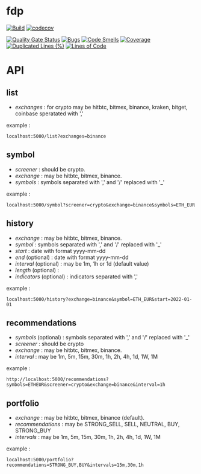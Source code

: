 fdp
=

[![Build](https://github.com/cedfactory/fdp/actions/workflows/build.yml/badge.svg)](https://github.com/cedfactory/fdp/actions)
[![codecov](https://codecov.io/gh/cedfactory/fdp/branch/main/graph/badge.svg)](https://codecov.io/gh/cedfactory/fdp)


[![Quality Gate Status](https://sonarcloud.io/api/project_badges/measure?project=cedfactory_fdp&metric=alert_status)](https://sonarcloud.io/dashboard?id=cedfactory_fdp)
[![Bugs](https://sonarcloud.io/api/project_badges/measure?project=cedfactory_fdp&metric=bugs)](https://sonarcloud.io/dashboard?id=cedfactory_fdp)
[![Code Smells](https://sonarcloud.io/api/project_badges/measure?project=cedfactory_fdp&metric=code_smells)](https://sonarcloud.io/dashboard?id=cedfactory_fdp)
[![Coverage](https://sonarcloud.io/api/project_badges/measure?project=cedfactory_fdp&metric=coverage)](https://sonarcloud.io/summary/new_code?id=cedfactory_fdp)
[![Duplicated Lines (%)](https://sonarcloud.io/api/project_badges/measure?project=cedfactory_fdp&metric=duplicated_lines_density)](https://sonarcloud.io/summary/new_code?id=cedfactory_fdp)
[![Lines of Code](https://sonarcloud.io/api/project_badges/measure?project=cedfactory_fdp&metric=ncloc)](https://sonarcloud.io/dashboard?id=cedfactory_fdp)

API
=

## list

- *exchanges* : for crypto may be hitbtc, bitmex, binance, kraken, bitget, coinbase speratated with ','

example :

```
localhost:5000/list?exchanges=binance
```

## symbol

- *screener* : should be crypto.
- *exchange* : may be hitbtc, bitmex, binance.
- *symbols* : symbols separated with ',' and '/' replaced with '_'

example :

```
localhost:5000/symbol?screener=crypto&exchange=binance&symbols=ETH_EUR
```

## history

- *exchange* : may be hitbtc, bitmex, binance.
- *symbol* : symbols separated with ',' and '/' replaced with '_'
- *start* : date with format yyyy-mm-dd
- *end* (optional) : date with format yyyy-mm-dd
- *interval* (optional) : may be 1m, 1h or 1d (default value)
- *length* (optional) : 
- *indicators* (optional) : indicators separated with ','

example :

```
localhost:5000/history?exchange=binance&symbol=ETH_EUR&start=2022-01-01
```

## recommendations

- *symbols* (optional) : symbols separated with ',' and '/' replaced with '_'
- *screener* : should be crypto
- *exchange* : may be hitbtc, bitmex, binance.
- *interval* : may be 1m, 5m, 15m, 30m, 1h, 2h, 4h, 1d, 1W, 1M

example :

```
http://localhost:5000/recommendations?symbols=ETHEUR&screener=crypto&exchange=binance&interval=1h
```

## portfolio

- *exchange* : may be hitbtc, bitmex, binance (default).
- *recommendations* : may be STRONG_SELL, SELL, NEUTRAL, BUY, STRONG_BUY
- *intervals* : may be 1m, 5m, 15m, 30m, 1h, 2h, 4h, 1d, 1W, 1M

example :

```
localhost:5000/portfolio?recommendations=STRONG_BUY,BUY&intervals=15m,30m,1h
```
